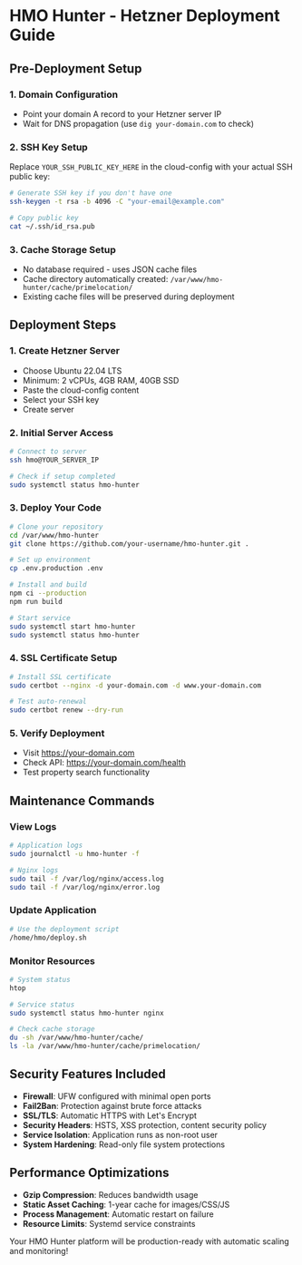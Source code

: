 # HMO Hunter - Hetzner Deployment Guide

## Pre-Deployment Setup

### 1. Domain Configuration
- Point your domain A record to your Hetzner server IP
- Wait for DNS propagation (use `dig your-domain.com` to check)

### 2. SSH Key Setup
Replace `YOUR_SSH_PUBLIC_KEY_HERE` in the cloud-config with your actual SSH public key:
```bash
# Generate SSH key if you don't have one
ssh-keygen -t rsa -b 4096 -C "your-email@example.com"

# Copy public key
cat ~/.ssh/id_rsa.pub
```

### 3. Cache Storage Setup
- No database required - uses JSON cache files
- Cache directory automatically created: `/var/www/hmo-hunter/cache/primelocation/`
- Existing cache files will be preserved during deployment

## Deployment Steps

### 1. Create Hetzner Server
- Choose Ubuntu 22.04 LTS
- Minimum: 2 vCPUs, 4GB RAM, 40GB SSD
- Paste the cloud-config content
- Select your SSH key
- Create server

### 2. Initial Server Access
```bash
# Connect to server
ssh hmo@YOUR_SERVER_IP

# Check if setup completed
sudo systemctl status hmo-hunter
```

### 3. Deploy Your Code
```bash
# Clone your repository
cd /var/www/hmo-hunter
git clone https://github.com/your-username/hmo-hunter.git .

# Set up environment
cp .env.production .env

# Install and build
npm ci --production
npm run build

# Start service
sudo systemctl start hmo-hunter
sudo systemctl status hmo-hunter
```

### 4. SSL Certificate Setup
```bash
# Install SSL certificate
sudo certbot --nginx -d your-domain.com -d www.your-domain.com

# Test auto-renewal
sudo certbot renew --dry-run
```

### 5. Verify Deployment
- Visit https://your-domain.com
- Check API: https://your-domain.com/health
- Test property search functionality

## Maintenance Commands

### View Logs
```bash
# Application logs
sudo journalctl -u hmo-hunter -f

# Nginx logs
sudo tail -f /var/log/nginx/access.log
sudo tail -f /var/log/nginx/error.log
```

### Update Application
```bash
# Use the deployment script
/home/hmo/deploy.sh
```

### Monitor Resources
```bash
# System status
htop

# Service status
sudo systemctl status hmo-hunter nginx

# Check cache storage
du -sh /var/www/hmo-hunter/cache/
ls -la /var/www/hmo-hunter/cache/primelocation/
```

## Security Features Included

- **Firewall**: UFW configured with minimal open ports
- **Fail2Ban**: Protection against brute force attacks  
- **SSL/TLS**: Automatic HTTPS with Let's Encrypt
- **Security Headers**: HSTS, XSS protection, content security policy
- **Service Isolation**: Application runs as non-root user
- **System Hardening**: Read-only file system protections

## Performance Optimizations

- **Gzip Compression**: Reduces bandwidth usage
- **Static Asset Caching**: 1-year cache for images/CSS/JS
- **Process Management**: Automatic restart on failure
- **Resource Limits**: Systemd service constraints

Your HMO Hunter platform will be production-ready with automatic scaling and monitoring!